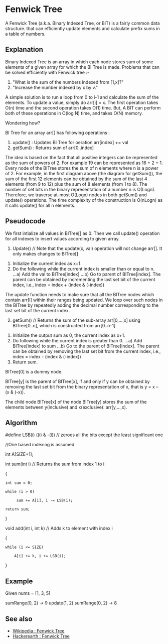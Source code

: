 # Fenwick Tree
A Fenwick Tree (a.k.a. Binary Indexed Tree, or BIT) is a fairly common data structure. that can efficiently update elements and calculate prefix sums in a table of numbers.

## Explanation

Binary Indexed Tree is an array in which each node stores sum of some elements of a given array for which the BI Tree is made.
Problems that can be solved efficiently with Fenwick tree :-

 1. "What is the sum of the numbers indexed from [1,x]?"
 2. "Increase the number indexed by x by v."

A simple solution is to run a loop from 0 to i-1 and calculate the sum of the elements. To update a value, simply do arr[i] = x. The first operation takes O(n) time and the second operation takes O(1) time. But, A BIT can perform both of these operations in O(log N) time, and takes O(N) memory.

Wondering how?

BI Tree for an array arr[] has following operations :
1. update() : Updates BI Tree for oeration arr[index] += val
2. getSum() : Returns sum of arr[0..index]

The idea is based on the fact that all positive integers can be represented as the sum of powers of 2. For example 19 can be represented as 16 + 2 + 1. Every node of the BITree stores the sum of n elements where n is a power of 2. For example, in the first diagram above (the diagram for getSum()), the sum of the first 12 elements can be obtained by the sum of the last 4 elements (from 9 to 12) plus the sum of 8 elements (from 1 to 8). The number of set bits in the binary representation of a number n is O(Logn). Therefore, we traverse at-most O(Logn) nodes in both getSum() and update() operations. The time complexity of the construction is O(nLogn) as it calls update() for all n elements.

## Pseudocode

We first intialize all values in BITree[] as 0.
Then we call update() operation for all indexes to insert values according to given array.

 1. Update()
 // Note that the update(x, val) operation will not change arr[].  It only makes changes to BITree[]
1) Initialize the current index as x+1.
2) Do the following while the current index is smaller than or equal to n.
...a) Add the val to BITree[index]
...b) Go to parent of BITree[index].  The parent can be obtained by incrementing
     the last set bit of the current index, i.e., index = index + (index & (-index))

The update function needs to make sure that all the BITree nodes which contain arr[i] within their ranges being updated. We loop over such nodes in the BITree by repeatedly adding the decimal number corresponding to the last set bit of the current index.

 2. getSum()
 // Returns the sum of the sub-array arr[0,...,x] using BITree[0..n], which is constructed from arr[0..n-1]
1) Initialize the output sum as 0, the current index as x+1.
2) Do following while the current index is greater than 0.
...a) Add BITree[index] to sum
...b) Go to the parent of BITree[index].  The parent can be obtained by removing
     the last set bit from the current index, i.e., index = index - (index & (-index))
3) Return sum.

BITree[0] is a dummy node.

BITree[y] is the parent of BITree[x], if and only if y can be obtained by removing the last set bit from the binary representation of x, that is y = x – (x & (-x)).

The child node BITree[x] of the node BITree[y] stores the sum of the elements between y(inclusive) and x(exclusive): arr[y,…,x).



## Algorithm

#define LSB(i) ((i) & -(i)) // zeroes all the bits except the least significant one

//One based indexing is assumed

int A[SIZE+1];

int sum(int i) // Returns the sum from index 1 to i

{

    int sum = 0;
    
    while (i > 0)
         
         sum += A[i], i -= LSB(i);
    
    return sum;

}

void add(int i, int k) // Adds k to element with index i

{

    while (i <= SIZE)
        
        A[i] += k, i += LSB(i);
}

## Example

Given nums = [1, 3, 5]

sumRange(0, 2) -> 9
update(1, 2)
sumRange(0, 2) -> 8

## See also

* [Wikipedia : Fenwick Tree](https://en.wikipedia.org/wiki/Fenwick_tree)
* [Hackerearth : Fenwick Tree](https://www.hackerearth.com/practice/notes/binary-indexed-tree-or-fenwick-tree/)
